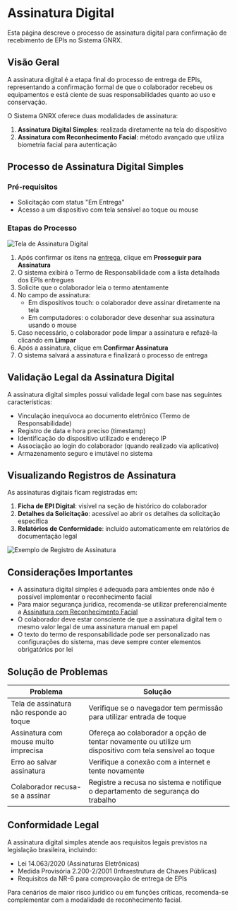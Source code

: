 # Assinatura Digital

Esta página descreve o processo de assinatura digital para confirmação de recebimento de EPIs no Sistema GNRX.

## Visão Geral

A assinatura digital é a etapa final do processo de entrega de EPIs, representando a confirmação formal de que o colaborador recebeu os equipamentos e está ciente de suas responsabilidades quanto ao uso e conservação.

O Sistema GNRX oferece duas modalidades de assinatura:
1. **Assinatura Digital Simples**: realizada diretamente na tela do dispositivo
2. **Assinatura com Reconhecimento Facial**: método avançado que utiliza biometria facial para autenticação

## Processo de Assinatura Digital Simples

### Pré-requisitos
- Solicitação com status "Em Entrega"
- Acesso a um dispositivo com tela sensível ao toque ou mouse

### Etapas do Processo

![Tela de Assinatura Digital](../../../assets/images/assinatura-digital-tela.png)

1. Após confirmar os itens na [entrega](../entrega/confirmar-entrega.md), clique em **Prosseguir para Assinatura**
2. O sistema exibirá o Termo de Responsabilidade com a lista detalhada dos EPIs entregues
3. Solicite que o colaborador leia o termo atentamente
4. No campo de assinatura:
   - Em dispositivos touch: o colaborador deve assinar diretamente na tela
   - Em computadores: o colaborador deve desenhar sua assinatura usando o mouse
5. Caso necessário, o colaborador pode limpar a assinatura e refazê-la clicando em **Limpar**
6. Após a assinatura, clique em **Confirmar Assinatura**
7. O sistema salvará a assinatura e finalizará o processo de entrega

## Validação Legal da Assinatura Digital

A assinatura digital simples possui validade legal com base nas seguintes características:

- Vinculação inequívoca ao documento eletrônico (Termo de Responsabilidade)
- Registro de data e hora preciso (timestamp)
- Identificação do dispositivo utilizado e endereço IP
- Associação ao login do colaborador (quando realizado via aplicativo)
- Armazenamento seguro e imutável no sistema

## Visualizando Registros de Assinatura

As assinaturas digitais ficam registradas em:

1. **Ficha de EPI Digital**: visível na seção de histórico do colaborador
2. **Detalhes da Solicitação**: acessível ao abrir os detalhes da solicitação específica
3. **Relatórios de Conformidade**: incluído automaticamente em relatórios de documentação legal

![Exemplo de Registro de Assinatura](../../../assets/images/registro-assinatura.png)

## Considerações Importantes

- A assinatura digital simples é adequada para ambientes onde não é possível implementar o reconhecimento facial
- Para maior segurança jurídica, recomenda-se utilizar preferencialmente a [Assinatura com Reconhecimento Facial](./assinatura-reconhecimento-facial.md)
- O colaborador deve estar consciente de que a assinatura digital tem o mesmo valor legal de uma assinatura manual em papel
- O texto do termo de responsabilidade pode ser personalizado nas configurações do sistema, mas deve sempre conter elementos obrigatórios por lei

## Solução de Problemas

| Problema | Solução |
|----------|---------|
| Tela de assinatura não responde ao toque | Verifique se o navegador tem permissão para utilizar entrada de toque |
| Assinatura com mouse muito imprecisa | Ofereça ao colaborador a opção de tentar novamente ou utilize um dispositivo com tela sensível ao toque |
| Erro ao salvar assinatura | Verifique a conexão com a internet e tente novamente |
| Colaborador recusa-se a assinar | Registre a recusa no sistema e notifique o departamento de segurança do trabalho |

## Conformidade Legal

A assinatura digital simples atende aos requisitos legais previstos na legislação brasileira, incluindo:

- Lei 14.063/2020 (Assinaturas Eletrônicas)
- Medida Provisória 2.200-2/2001 (Infraestrutura de Chaves Públicas)
- Requisitos da NR-6 para comprovação de entrega de EPIs

Para cenários de maior risco jurídico ou em funções críticas, recomenda-se complementar com a modalidade de reconhecimento facial.